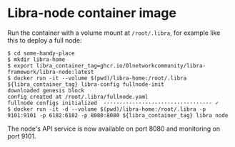 # Libra-node container image

Run the container with a volume mount at `/root/.libra`, for example like this to deploy a full node:

```shell
$ cd some-handy-place
$ mkdir libra-home
$ export libra_container_tag=ghcr.io/0lnetworkcommunity/libra-framework/libra-node:latest
$ docker run -it --volume $(pwd)/libra-home:/root/.libra ${libra_container_tag} libra-config fullnode-init
downloaded genesis block
config created at /root/.libra/fullnode.yaml
fullnode configs initialized  ·································· ✓
$ docker run -it -d --volume $(pwd)/libra-home:/root/.libra -p 9101:9101 -p 6182:6182 -p 8080:8080 ${libra_container_tag} libra node
```
The node's API service is now available on port 8080 and monitoring on port 9101.